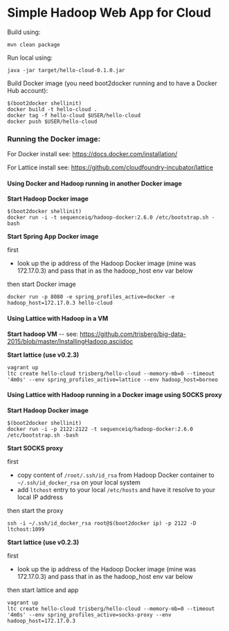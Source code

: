 Simple Hadoop Web App for Cloud
===============================

Build using:

    mvn clean package

Run local using:

    java -jar target/hello-cloud-0.1.0.jar

Build Docker image (you need boot2docker running and to have a Docker Hub account):

    $(boot2docker shellinit)
    docker build -t hello-cloud .
    docker tag -f hello-cloud $USER/hello-cloud
    docker push $USER/hello-cloud

### Running the Docker image:

For Docker install see: https://docs.docker.com/installation/

For Lattice install see: https://github.com/cloudfoundry-incubator/lattice

#### Using Docker and Hadoop running in another Docker image

__Start Hadoop Docker image__

    $(boot2docker shellinit)
    docker run -i -t sequenceiq/hadoop-docker:2.6.0 /etc/bootstrap.sh -bash

__Start Spring App Docker image__

first
* look up the ip address of the Hadoop Docker image (mine was 172.17.0.3) and pass that in as the hadoop_host env var below

then start Docker image

    docker run -p 8080 -e spring_profiles_active=docker -e hadoop_host=172.17.0.3 hello-cloud

#### Using Lattice with Hadoop in a VM

__Start hadoop VM__  -- see: https://github.com/trisberg/big-data-2015/blob/master/InstallingHadoop.asciidoc

__Start lattice (use v0.2.3)__

    vagrant up
    ltc create hello-cloud trisberg/hello-cloud --memory-mb=0 --timeout '4m0s' --env spring_profiles_active=lattice --env hadoop_host=borneo


#### Using Lattice with Hadoop running in a Docker image using SOCKS proxy

__Start Hadoop Docker image__

    $(boot2docker shellinit)
	docker run -i -p 2122:2122 -t sequenceiq/hadoop-docker:2.6.0 /etc/bootstrap.sh -bash
	
__Start SOCKS proxy__

first
* copy content of `/root/.ssh/id_rsa` from Hadoop Docker container to `~/.ssh/id_docker_rsa` on your local system
* add `ltchost` entry to your local `/etc/hosts` and have it resolve to your local IP address

then start the proxy

    ssh -i ~/.ssh/id_docker_rsa root@$(boot2docker ip) -p 2122 -D ltchost:1099

__Start lattice (use v0.2.3)__

first
* look up the ip address of the Hadoop Docker image (mine was 172.17.0.3) and pass that in as the hadoop_host env var below

then start lattice and app

    vagrant up
    ltc create hello-cloud trisberg/hello-cloud --memory-mb=0 --timeout '4m0s' --env spring_profiles_active=socks-proxy --env hadoop_host=172.17.0.3    

